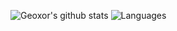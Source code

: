 ![Geoxor's github stats](https://github-readme-stats.vercel.app/api?username=Geoxor&count_private=true&show_icons=true&include_all_commits=true&hide_border=true&count_private=true&theme=radical&bg_color=0d1117)
![Languages](https://github-readme-stats.vercel.app/api/top-langs/?username=Geoxor&show_icons=true&include_all_commits=true&hide_border=true&count_private=true&theme=radical&bg_color=0d1117)

